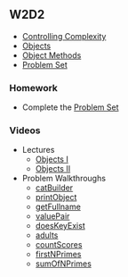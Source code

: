 ## W2D2

+ [Controlling Complexity][controlling-complexity]
+ [Objects][objects]
+ [Object Methods][object-methods]
+ [Problem Set][w2d2-pset]


### Homework

+ Complete the [Problem Set][w2d2-pset]

### Videos

+ Lectures
  + [Objects I](https://vimeo.com/208200333/4168908e0e)
  + [Objects II](https://vimeo.com/208200406/ed9454d7bd)
+ Problem Walkthroughs
  + [catBuilder](https://vimeo.com/207177866/3098bd1b1a)
  + [printObject](https://vimeo.com/207178240/32950fa815)
  + [getFullname](https://vimeo.com/213729831/474e8bdfd4)
  + [valuePair](https://vimeo.com/213729811/b598e9c2dc)
  + [doesKeyExist](https://vimeo.com/213729782/d69358d3c4)
  + [adults](https://vimeo.com/213732324/a1d3bcd4c5)
  + [countScores](https://vimeo.com/207348542/fb2ddccefc)
  + [firstNPrimes](https://vimeo.com/207178566/127440ffd2)
  + [sumOfNPrimes](https://vimeo.com/207179003/d2e5b355cd)

[objects]: ./notes/objects.md
[object-methods]: ./notes/object_methods.md
[controlling-complexity]: ./notes/controlling_complexity.md
[w2d2-pset]: ./w2d2_pset.zip
